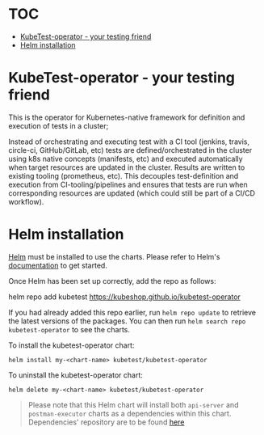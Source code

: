 # TOC 

- [KubeTest-operator - your testing friend](#kubetest-operator---your-testing-friend)
- [Helm installation](#helm-installation)

# KubeTest-operator - your testing friend

This is the operator for Kubernetes-native framework for definition and execution of tests in a cluster; 

Instead of orchestrating and executing test with a CI tool (jenkins, travis, circle-ci, GitHub/GitLab, etc) tests are defined/orchestrated in the cluster using k8s native concepts (manifests, etc) and executed automatically when target resources are updated in the cluster. Results are written to existing tooling (prometheus, etc). This decouples test-definition and execution from CI-tooling/pipelines and ensures that tests are run when corresponding resources are updated (which could still be part of a CI/CD workflow). 

# Helm installation

[Helm](https://helm.sh) must be installed to use the charts.  Please refer to
Helm's [documentation](https://helm.sh/docs) to get started.

Once Helm has been set up correctly, add the repo as follows:

  helm repo add kubetest https://kubeshop.github.io/kubetest-operator

If you had already added this repo earlier, run `helm repo update` to retrieve
the latest versions of the packages.  You can then run `helm search repo
kubetest-operator` to see the charts.

To install the kubetest-operator chart:

    helm install my-<chart-name> kubetest/kubetest-operator

To uninstall the kubetest-operator chart:

    helm delete my-<chart-name> kubetest/kubetest-operator

> Please note that this Helm chart will install both `api-server` and `postman-executor` charts as a dependencies within this chart. Dependencies' repository are to be found [here](https://github.com/kubeshop/kubetest)